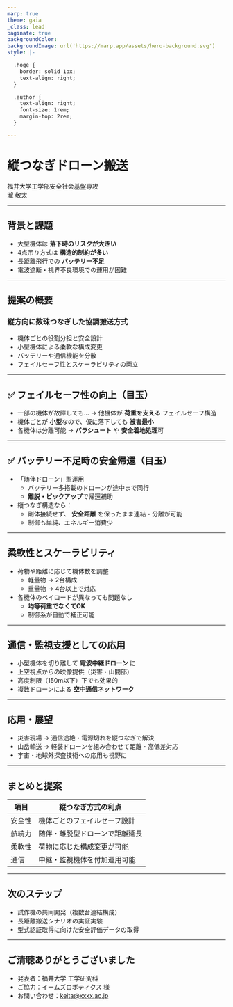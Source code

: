 ```yaml
---
marp: true
theme: gaia
_class: lead
paginate: true
backgroundColor: 
backgroundImage: url('https://marp.app/assets/hero-background.svg')
style: |-

  .hoge {
    border: solid 1px;
    text-align: right;
  }

  .author {
    text-align: right;
    font-size: 1rem;
    margin-top: 2rem;
  }

---
```

<style scoped>
  .hoge2 {
    //border: solid 1px;
    text-align: right;
  }
</style>

# 縦つなぎドローン搬送

<div class="author">
  福井大学工学部安全社会基盤専攻<br>
  瀧&nbsp;敬太
</div>

---

## 背景と課題

- 大型機体は **落下時のリスクが大きい**
- 4点吊り方式は **構造的制約が多い**
- 長距離飛行での **バッテリー不足**
- 電波遮断・視界不良環境での運用が困難

---

## 提案の概要

### 縦方向に数珠つなぎした協調搬送方式

- 機体ごとの役割分担と安全設計
- 小型機体による柔軟な構成変更
- バッテリーや通信機能を分散
- フェイルセーフ性とスケーラビリティの両立

---

## ✅ フェイルセーフ性の向上（目玉）

- 一部の機体が故障しても…
  → 他機体が **荷重を支える** フェイルセーフ構造
- 機体ごとが **小型**なので、仮に落下しても **被害最小**
- 各機体は分離可能 → **パラシュート** や **安全着地処理**可

<!-- 図案：1台が故障 → 下部ドローンが支えるイメージ -->

---

## ✅ バッテリー不足時の安全帰還（目玉）

- 「随伴ドローン」型運用
  - バッテリー多搭載のドローンが途中まで同行
  - **離脱・ピックアップ**で帰還補助
- 縦つなぎ構造なら：
  - 剛体接続せず、 **安全距離** を保ったまま連結・分離が可能
  - 制御も単純、エネルギー消費少

<!-- 図案：随伴ドローンが途中離脱、ピックアップする図 -->

---

## 柔軟性とスケーラビリティ

- 荷物や距離に応じて機体数を調整
  - 軽量物 → 2台構成
  - 重量物 → 4台以上で対応
- 各機体のペイロードが異なっても問題なし
  - **均等荷重でなくてOK**
  - 制御系が自動で補正可能

<!-- 図案：2台→3台→4台のバリエーション図 -->

---

## 通信・監視支援としての応用

- 小型機体を切り離して **電波中継ドローン** に
- 上空視点からの映像提供（災害・山間部）
- 高度制限（150m以下）下でも効果的
- 複数ドローンによる **空中通信ネットワーク**

<!-- 図案：上空に留まり電波中継する機体、下に作業ドローン -->

---

## 応用・展望

- 災害現場 → 通信途絶・電源切れを縦つなぎで解決
- 山岳輸送 → 軽装ドローンを組み合わせて距離・高低差対応
- 宇宙・地球外探査技術への応用も視野に

---

## まとめと提案

| 項目 | 縦つなぎ方式の利点 |
|------|--------------------|
| 安全性 | 機体ごとのフェイルセーフ設計 |
| 航続力 | 随伴・離脱型ドローンで距離延長 |
| 柔軟性 | 荷物に応じた構成変更が可能 |
| 通信 | 中継・監視機体を付加運用可能 |

---

## 次のステップ

- 試作機の共同開発（複数台連結構成）
- 長距離搬送シナリオの実証実験
- 型式認証取得に向けた安全評価データの取得

---

## ご清聴ありがとうございました

- 発表者：福井大学 工学研究科  
- ご協力：イームズロボティクス 様
- お問い合わせ：keita@xxxx.ac.jp

<!-- 最後にビジュアル：縦につながった3機構成ドローンの実機 or シミュレーション画像 -->


